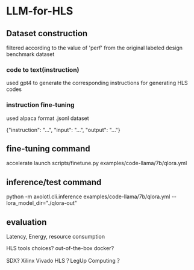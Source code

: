 # LLM-for-HLS

## Dataset construction

filtered according to the value of 'perf' from the original labeled design benchmark dataset

### code to text(instruction)
used gpt4 to generate the corresponding instructions for generating HLS codes

### instruction fine-tuning
used alpaca format .jsonl dataset

{"instruction": "...", "input": "...", "output": "..."}

## fine-tuning command
accelerate launch scripts/finetune.py examples/code-llama/7b/qlora.yml

## inference/test command
python -m axolotl.cli.inference examples/code-llama/7b/qlora.yml --lora_model_dir="./qlora-out"

## evaluation
Latency, Energy, resource consumption

HLS tools choices? out-of-the-box docker?

SDX? Xilinx Vivado HLS？LegUp Computing？
